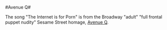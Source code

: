#Avenue Q#

The song "The Internet is for Porn" is from the Broadway "adult" "full frontal puppet nudity" Sesame Street homage, [Avenue Q](http://en.wikipedia.org/wiki/Avenue_q).
